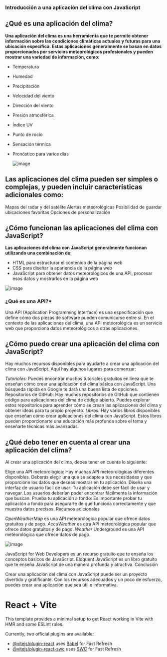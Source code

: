 ### **Introducción a una aplicación del clima con JavaScript**

## **¿Qué es una aplicación del clima?**

**Una aplicación del clima es una herramienta que te permite obtener información sobre las condiciones climáticas actuales y futuras para una ubicación específica. Estas aplicaciones generalmente se basan en datos proporcionados por servicios meteorológicos profesionales y pueden mostrar una variedad de información, como:**

+ Temperatura
+ Humedad
+ Precipitación
+ Velocidad del viento
+ Dirección del viento
+ Presión atmosférica
+ Índice UV
+ Punto de rocío
+ Sensación térmica
+ Pronóstico para varios días

  ![image](https://github.com/user-attachments/assets/5b9d9c49-7b81-462b-93cf-3019d399dbe7)


## **Las aplicaciones del clima pueden ser simples o complejas, y pueden incluir características adicionales como:**

Mapas del radar y del satélite
Alertas meteorológicas
Posibilidad de guardar ubicaciones favoritas
Opciones de personalización

## ¿Cómo funcionan las aplicaciones del clima con JavaScript?

**Las aplicaciones del clima con JavaScript generalmente funcionan utilizando una combinación de:**

+ HTML para estructurar el contenido de la página web
+ CSS para diseñar la apariencia de la página web
+ JavaScript para obtener datos meteorológicos de una API, procesar esos datos y mostrarlos en la página web


![image](https://github.com/user-attachments/assets/23d2bbce-06bd-4bad-b5a0-9026bc285d1b)

  
### **¿Qué es una API?***

Una API (Application Programming Interface) es una especificación que define cómo dos piezas de software pueden comunicarse entre sí. En el contexto de las aplicaciones del clima, una API meteorológica es un servicio web que proporciona datos meteorológicos a otras aplicaciones.

## ¿Cómo puedo crear una aplicación del clima con JavaScript?

Hay muchos recursos disponibles para ayudarte a crear una aplicación del clima con JavaScript. Aquí hay algunos lugares para comenzar:

*Tutoriales:* Puedes encontrar muchos tutoriales gratuitos en línea que te enseñan cómo crear una aplicación del clima básica con JavaScript. Una búsqueda rápida en Google te dará una buena lista de opciones.
Repositorios de GitHub: Hay muchos repositorios de GitHub que contienen código para aplicaciones del clima de código abierto. Puedes explorar estos repositorios para aprender cómo se crean las aplicaciones del clima y obtener ideas para tu propio proyecto.
*Libros:*  Hay varios libros disponibles que enseñan cómo crear aplicaciones del clima con JavaScript. Estos libros pueden proporcionarte una educación más profunda sobre el tema y enseñarte técnicas más avanzadas.

## ¿Qué debo tener en cuenta al crear una aplicación del clima?

Al crear una aplicación del clima, debes tener en cuenta lo siguiente:

Elige una API meteorológica: Hay muchas API meteorológicas diferentes disponibles. Deberás elegir una que se adapte a tus necesidades y que proporcione los datos que deseas mostrar en tu aplicación.
Diseña una interfaz de usuario fácil de usar: Tu aplicación debe ser fácil de usar y navegar. Los usuarios deberían poder encontrar fácilmente la información que buscan.
Prueba tu aplicación a fondo: Es importante probar tu aplicación a fondo para asegurarte de que funciona correctamente y que muestra datos precisos.
Recursos adicionales

*OpenWeatherMap* es una API meteorológica popular que ofrece datos gratuitos y de pago.
*AccuWeather* es otra API meteorológica popular que ofrece datos gratuitos y de pago.
*Weather* Underground es una API meteorológica que ofrece datos de pago.

![image](https://github.com/user-attachments/assets/8d6e67d3-ef45-4747-a5b8-2f9919bdadce)


JavaScript for Web Developers es un recurso gratuito que te enseña los conceptos básicos de JavaScript.
Eloquent JavaScript es un libro gratuito que te enseña JavaScript de una manera profunda y atractiva.
Conclusión

Crear una aplicación del clima con JavaScript puede ser un proyecto divertido y gratificante. Con los recursos adecuados y un poco de esfuerzo, puedes crear una aplicación que sea útil e informativa.




# React + Vite

This template provides a minimal setup to get React working in Vite with HMR and some ESLint rules.

Currently, two official plugins are available:

- [@vitejs/plugin-react](https://github.com/vitejs/vite-plugin-react/blob/main/packages/plugin-react/README.md) uses [Babel](https://babeljs.io/) for Fast Refresh
- [@vitejs/plugin-react-swc](https://github.com/vitejs/vite-plugin-react-swc) uses [SWC](https://swc.rs/) for Fast Refresh
